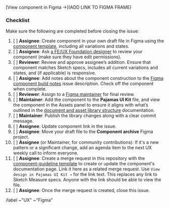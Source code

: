 <!-- Start by making a copy of the component template to your own drafts.

In Figma:
1. Duplicate the component template https://www.figma.com/file/OmvFfWkqEsdGhXAND133ou/Component?node-id=0%3A1
2. Open the duplicate, then use the dropdown next to the file name to select “Move to Project…”
   and select your Drafts as the new location.
3. Update the template with your component name and start designing ;)
-->

<!--Add a short description of the component. If it’s helpful, add a checklist of variations
and states to the description so that a reviewer can be sure to cross reference everything
that has been completed.-->

<!--Use the Figma share feature and make sure that “anyone with the link” can view. Then,
specifically invite the reviewer with “edit” permissions selected. Anyone can duplicate the
file to their own drafts and edit from there, but the reviewer can directly edit and
collaborate on the file. This will help maintain the integrity of the initial draft.-->

[View component in Figma →](ADD LINK TO FIGMA FRAME)

### Checklist

Make sure the following are completed before closing the issue:

1. [ ] **Assignee**: Create component in your own draft file in Figma using the
[component template](https://www.figma.com/file/OmvFfWkqEsdGhXAND133ou/%5BComponent%5D),
including all variations and states.
1. [ ] **Assignee**: Ask [a FE/UX Foundation designer](https://about.gitlab.com/company/team/?department=fe-ux-foundations-team)
to review your component (make sure they have edit permissions).
1. [ ] **Reviewer**: Review and approve assignee’s addition. Ensure that component
matches Sketch specs, includes all current variations and states, and (if applicable)
is responsive.
1. [ ] **Assignee**: Add notes about the component construction to the
[Figma component build notes](https://gitlab.com/gitlab-org/gitlab-design/issues/778)
issue description. Check off the component when complete.
1. [ ] **Reviewer**: Assign to a [Figma maintainer](https://about.gitlab.com/handbook/engineering/projects/#design.gitlab.com) for final review.
1. [ ] **Maintainer**: Add the component to the **Pajamas UI Kit** file, and view
the component in the Assets panel to ensure it aligns with what’s outlined in the
[document and asset library structure](https://gitlab.com/gitlab-org/gitlab-design/-/blob/master/CONTRIBUTING-Figma.md#document-and-asset-library-structure) documentation.
1. [ ] **Maintainer**: Publish the library changes along with a clear commit message.
1. [ ] **Assignee**: Update component link in the issue.
1. [ ] **Assignee**: Move your draft file to the **Component archive** Figma project.
1. [ ] **Assignee** (or Maintainer, for community contributions): If it's a new
pattern or a significant change, add an agenda item to the next UX weekly call
to inform everyone.
1. [ ] **Assignee**: Create a merge request in this repository with the [component-guideline template](https://gitlab.com/gitlab-org/gitlab-services/design.gitlab.com/-/blob/master/.gitlab/merge_request_templates/component-guideline.md)
to create or update the component's documentation page. Link it here as a related
merge request. Use `View design in Pajamas UI Kit →` for the link text. This replaces
any link to Sketch Measure specs. Anyone with the link should be able to view the file. 
1. [ ] **Assignee**: Once the merge request is created, close this issue. 

/label ~"UX" ~"Figma"
